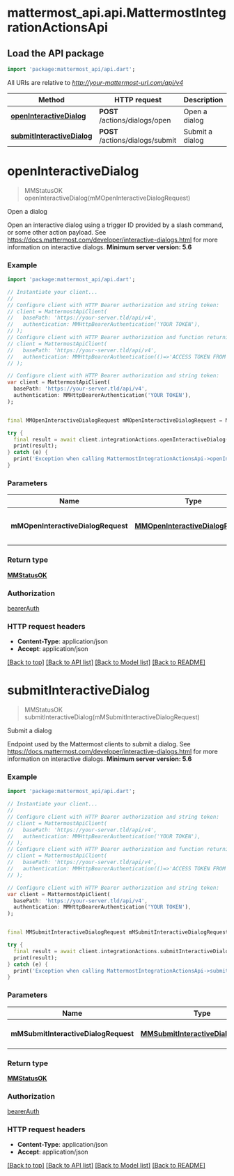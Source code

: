 # mattermost_api.api.MattermostIntegrationActionsApi

## Load the API package
```dart
import 'package:mattermost_api/api.dart';
```

All URIs are relative to *http://your-mattermost-url.com/api/v4*

Method | HTTP request | Description
------------- | ------------- | -------------
[**openInteractiveDialog**](MattermostIntegrationActionsApi.md#openinteractivedialog) | **POST** /actions/dialogs/open | Open a dialog
[**submitInteractiveDialog**](MattermostIntegrationActionsApi.md#submitinteractivedialog) | **POST** /actions/dialogs/submit | Submit a dialog


# **openInteractiveDialog**
> MMStatusOK openInteractiveDialog(mMOpenInteractiveDialogRequest)

Open a dialog

Open an interactive dialog using a trigger ID provided by a slash command, or some other action payload. See https://docs.mattermost.com/developer/interactive-dialogs.html for more information on interactive dialogs. __Minimum server version: 5.6__ 

### Example
```dart
import 'package:mattermost_api/api.dart';

// Instantiate your client...
//
// Configure client with HTTP Bearer authorization and string token:
// client = MattermostApiClient(
//   basePath: 'https://your-server.tld/api/v4',
//   authentication: MMHttpBearerAuthentication('YOUR TOKEN'),
// );
// Configure client with HTTP Bearer authorization and function returning a string:
// client = MattermostApiClient(
//   basePath: 'https://your-server.tld/api/v4',
//   authentication: MMHttpBearerAuthentication(()=>'ACCESS TOKEN FROM FUNCTION'),
// );

// Configure client with HTTP Bearer authorization and string token:
var client = MattermostApiClient(
  basePath: 'https://your-server.tld/api/v4',
  authentication: MMHttpBearerAuthentication('YOUR TOKEN'),
);


final MMOpenInteractiveDialogRequest mMOpenInteractiveDialogRequest = MMOpenInteractiveDialogRequest(); // MMOpenInteractiveDialogRequest | Metadata for the dialog to be opened

try {
  final result = await client.integrationActions.openInteractiveDialog(mMOpenInteractiveDialogRequest);
  print(result);
} catch (e) {
  print('Exception when calling MattermostIntegrationActionsApi->openInteractiveDialog: $e\n');
}

```

### Parameters

Name | Type | Description  | Notes
------------- | ------------- | ------------- | -------------
 **mMOpenInteractiveDialogRequest** | [**MMOpenInteractiveDialogRequest**](MMOpenInteractiveDialogRequest.md)| Metadata for the dialog to be opened | 

### Return type

[**MMStatusOK**](MMStatusOK.md)

### Authorization

[bearerAuth](../GENERATED_README.md#bearerAuth)

### HTTP request headers

 - **Content-Type**: application/json
 - **Accept**: application/json

[[Back to top]](#) [[Back to API list]](../GENERATED_README.md#documentation-for-api-endpoints) [[Back to Model list]](../GENERATED_README.md#documentation-for-models) [[Back to README]](../GENERATED_README.md)

# **submitInteractiveDialog**
> MMStatusOK submitInteractiveDialog(mMSubmitInteractiveDialogRequest)

Submit a dialog

Endpoint used by the Mattermost clients to submit a dialog. See https://docs.mattermost.com/developer/interactive-dialogs.html for more information on interactive dialogs. __Minimum server version: 5.6__ 

### Example
```dart
import 'package:mattermost_api/api.dart';

// Instantiate your client...
//
// Configure client with HTTP Bearer authorization and string token:
// client = MattermostApiClient(
//   basePath: 'https://your-server.tld/api/v4',
//   authentication: MMHttpBearerAuthentication('YOUR TOKEN'),
// );
// Configure client with HTTP Bearer authorization and function returning a string:
// client = MattermostApiClient(
//   basePath: 'https://your-server.tld/api/v4',
//   authentication: MMHttpBearerAuthentication(()=>'ACCESS TOKEN FROM FUNCTION'),
// );

// Configure client with HTTP Bearer authorization and string token:
var client = MattermostApiClient(
  basePath: 'https://your-server.tld/api/v4',
  authentication: MMHttpBearerAuthentication('YOUR TOKEN'),
);


final MMSubmitInteractiveDialogRequest mMSubmitInteractiveDialogRequest = MMSubmitInteractiveDialogRequest(); // MMSubmitInteractiveDialogRequest | Dialog submission data

try {
  final result = await client.integrationActions.submitInteractiveDialog(mMSubmitInteractiveDialogRequest);
  print(result);
} catch (e) {
  print('Exception when calling MattermostIntegrationActionsApi->submitInteractiveDialog: $e\n');
}

```

### Parameters

Name | Type | Description  | Notes
------------- | ------------- | ------------- | -------------
 **mMSubmitInteractiveDialogRequest** | [**MMSubmitInteractiveDialogRequest**](MMSubmitInteractiveDialogRequest.md)| Dialog submission data | 

### Return type

[**MMStatusOK**](MMStatusOK.md)

### Authorization

[bearerAuth](../GENERATED_README.md#bearerAuth)

### HTTP request headers

 - **Content-Type**: application/json
 - **Accept**: application/json

[[Back to top]](#) [[Back to API list]](../GENERATED_README.md#documentation-for-api-endpoints) [[Back to Model list]](../GENERATED_README.md#documentation-for-models) [[Back to README]](../GENERATED_README.md)

